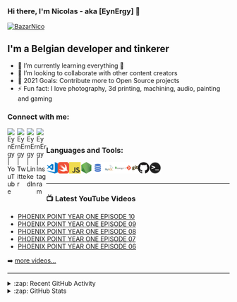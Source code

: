 ### Hi there, I'm Nicolas - aka [EynErgy] 👋

[![BazarNico](https://img.shields.io/twitter/follow/BazarNico?logo=twitter)](https://twitter.com/intent/follow?original_referer=https%3A%2F%2Fgithub.com%2FcodeSTACKr&screen_name=@BazarNico)

## I'm a Belgian developer and tinkerer

- 🌱 I’m currently learning everything 🤣
- 👯 I’m looking to collaborate with other content creators
- 🥅 2021 Goals: Contribute more to Open Source projects
- ⚡ Fun fact: I love photography, 3d printing, machining, audio, painting and gaming


### Connect with me:

[<img align="left" alt="EynErgy | YouTube" width="22px" src="https://cdn.jsdelivr.net/npm/simple-icons@v3/icons/youtube.svg" />][youtube]
[<img align="left" alt="EynErgy | Twitter" width="22px" src="https://cdn.jsdelivr.net/npm/simple-icons@v3/icons/twitter.svg" />][twitter]
[<img align="left" alt="EynErgy | LinkedIn" width="22px" src="https://cdn.jsdelivr.net/npm/simple-icons@v3/icons/linkedin.svg" />][linkedin]
[<img align="left" alt="EynErgy | Instagram" width="22px" src="https://cdn.jsdelivr.net/npm/simple-icons@v3/icons/instagram.svg" />][instagram]

<br />

### Languages and Tools:

[<img align="left" alt="Visual Studio Code" width="26px" src="https://raw.githubusercontent.com/github/explore/80688e429a7d4ef2fca1e82350fe8e3517d3494d/topics/visual-studio-code/visual-studio-code.png" />][basic]
[<img align="left" alt="Swift" width="26px" src="https://raw.githubusercontent.com/github/explore/80688e429a7d4ef2fca1e82350fe8e3517d3494d/topics/swift/swift.png" />][basic]
[<img align="left" alt="JavaScript" width="26px" src="https://raw.githubusercontent.com/github/explore/80688e429a7d4ef2fca1e82350fe8e3517d3494d/topics/javascript/javascript.png" />][basic]
[<img align="left" alt="Node.js" width="26px" src="https://raw.githubusercontent.com/github/explore/80688e429a7d4ef2fca1e82350fe8e3517d3494d/topics/nodejs/nodejs.png" />][basic]
[<img align="left" alt="SQL" width="26px" src="https://raw.githubusercontent.com/github/explore/80688e429a7d4ef2fca1e82350fe8e3517d3494d/topics/sql/sql.png" />][basic]
[<img align="left" alt="MySQL" width="26px" src="https://raw.githubusercontent.com/github/explore/80688e429a7d4ef2fca1e82350fe8e3517d3494d/topics/mysql/mysql.png" />][basic]
[<img align="left" alt="MongoDB" width="26px" src="https://raw.githubusercontent.com/github/explore/80688e429a7d4ef2fca1e82350fe8e3517d3494d/topics/mongodb/mongodb.png" />][basic]
[<img align="left" alt="Git" width="26px" src="https://raw.githubusercontent.com/github/explore/80688e429a7d4ef2fca1e82350fe8e3517d3494d/topics/git/git.png" />][basic]
[<img align="left" alt="GitHub" width="26px" src="https://raw.githubusercontent.com/github/explore/78df643247d429f6cc873026c0622819ad797942/topics/github/github.png" />][basic]
[<img align="left" alt="Terminal" width="26px" src="https://raw.githubusercontent.com/github/explore/80688e429a7d4ef2fca1e82350fe8e3517d3494d/topics/terminal/terminal.png" />][basic]

<br />
<br />

---

### 📺 Latest YouTube Videos

<!-- YOUTUBE:START -->
- [PHOENIX POINT YEAR ONE EPISODE 10](https://www.youtube.com/watch?v=BFlhTq65axc)
- [PHOENIX POINT YEAR ONE EPISODE 09](https://www.youtube.com/watch?v=2SDYCaNC9iQ)
- [PHOENIX POINT YEAR ONE EPISODE 08](https://www.youtube.com/watch?v=QduVMG2LsZk)
- [PHOENIX POINT YEAR ONE EPISODE 07](https://www.youtube.com/watch?v=31AiOXMMLsw)
- [PHOENIX POINT YEAR ONE EPISODE 06](https://www.youtube.com/watch?v=Md0lmFjz3S8)
<!-- YOUTUBE:END -->

➡️ [more videos...](https://www.youtube.com/channel/UCVNX-zufybjnXe9mBRThjCA)

---

<details>
  <summary>:zap: Recent GitHub Activity</summary>
  
<!--START_SECTION:activity-->
1. 🗣 Commented on [#40](https://github.com/V1EngineeringInc/MarlinBuilder/issues/40) in [V1EngineeringInc/MarlinBuilder](https://github.com/V1EngineeringInc/MarlinBuilder)
2. 🗣 Commented on [#40](https://github.com/V1EngineeringInc/MarlinBuilder/issues/40) in [V1EngineeringInc/MarlinBuilder](https://github.com/V1EngineeringInc/MarlinBuilder)
3. 🗣 Commented on [#40](https://github.com/V1EngineeringInc/MarlinBuilder/issues/40) in [V1EngineeringInc/MarlinBuilder](https://github.com/V1EngineeringInc/MarlinBuilder)
4. 🗣 Commented on [#40](https://github.com/V1EngineeringInc/MarlinBuilder/issues/40) in [V1EngineeringInc/MarlinBuilder](https://github.com/V1EngineeringInc/MarlinBuilder)
5. 🗣 Commented on [#40](https://github.com/V1EngineeringInc/MarlinBuilder/issues/40) in [V1EngineeringInc/MarlinBuilder](https://github.com/V1EngineeringInc/MarlinBuilder)
<!--END_SECTION:activity-->

</details>

<details>
  <summary>:zap: GitHub Stats</summary>

  <img align="left" alt="EynErgy's GitHub Stats" src="https://github-readme-stats.eynergy.vercel.app/api?username=EynErgy&show_icons=true&count_private=true" />
  <img align="left" alt="EynErgy's GitHub Langs" src="https://github-readme-stats.eynergy.vercel.app/api/top-langs?username=EynErgy&show_icons=true&count_private=true" />
  

</details>

[twitter]: https://twitter.com/BazarNico
[youtube]: https://www.youtube.com/channel/UCVNX-zufybjnXe9mBRThjCA
[instagram]: https://www.instagram.com/lebazardenico/
[linkedin]: https://www.linkedin.com/in/nicolas-rosa-8818068/
[basic]: https://www.youtube.com/channel/UCVNX-zufybjnXe9mBRThjCA
